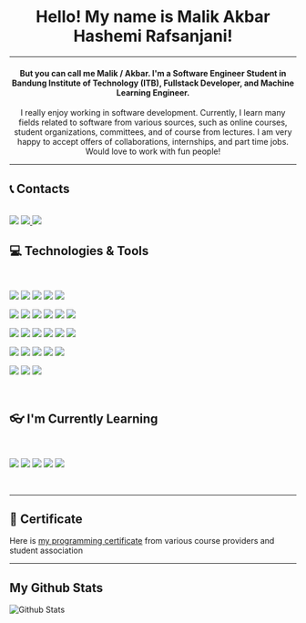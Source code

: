 <h1 align="center">Hello! My name is Malik Akbar Hashemi Rafsanjani!</h1>
<hr>
<h4 align="center">But you can call me Malik / Akbar. I'm a Software Engineer Student in Bandung Institute of Technology (ITB), Fullstack Developer, and Machine Learning Engineer.</h4>
<p align="center">I really enjoy working in software development. Currently, I learn many fields related to software from various sources, such as online courses, student organizations, committees, and of course from lectures. I am very happy to accept offers of collaborations, internships, and part time jobs. Would love to work with fun people!</p>
<hr>

## 📞 Contacts
</br>
<a href="https://www.linkedin.com/in/malik-rafsanjani-424710204/"><img src="https://img.shields.io/badge/-malikrafsanjani-blue?style=flat-square&logo=Linkedin&logoColor=white/"></a>
<a href="https://www.instagram.com/malikakbarrafsan/"><img src="https://img.shields.io/badge/-@malikakbarrafsan-333333?style=flat-square&logo=instagram&logoColor=white/">
<a href="mailto: pro.malikakbar2357@gmail.com"><img src="https://img.shields.io/badge/-pro.malikakbar2357@gmail.com-f6f6f6?style=flat-square&logo=Gmail&logoColor=white/"></a>
<br/>
  
## 💻 Technologies & Tools
</br>
<p>
<img src="https://img.shields.io/badge/-C-333333?style=flat-square&logo=C">
<img src="https://img.shields.io/badge/-C++-333333?style=flat-square&logo=Cplusplus">
<img src="https://img.shields.io/badge/-Python-333333?style=flat-square&logo=Python">
<img src="https://img.shields.io/badge/-Java-333333?style=flat-square&logo=Java">
<img src="https://img.shields.io/badge/-Haskell-333333?style=flat-square&logo=haskell"/>
</p>
<p>
<img src="https://img.shields.io/badge/-HTML5-333333?style=flat-square&logo=html5">
<img src="https://img.shields.io/badge/-CSS3-333333?style=flat-square&logo=css3">
<img src="https://img.shields.io/badge/-Bootstrap5-333333?style=flat-square&logo=bootstrap">
<img src="https://img.shields.io/badge/-Sass-333333?style=flat-square&logo=sass">
<img src="https://img.shields.io/badge/-JavaScript-333333?style=flat-square&logo=javascript">
<img src="https://img.shields.io/badge/-PHP-333333?style=flat-square&logo=php">
</p>
<p>
<img src="https://img.shields.io/badge/-Nodejs-333333?style=flat-square&logo=Node.js">
<img src="https://img.shields.io/badge/-React-333333?style=flat-square&logo=react">
<img src="https://img.shields.io/badge/-Vue.Js-333333?style=flat-square&logo=vue.js">
<img src="https://img.shields.io/badge/-ExpressJS-333333?style=flat-square&logo=express">
<img src="https://img.shields.io/badge/-MySQL-333333?style=flat-square&logo=mysql">
<img src="https://img.shields.io/badge/-Figma-333333?style=flat-square&logo=figma">
</p>
<p>
<img src="https://img.shields.io/badge/-Git-333333?style=flat-square&logo=git">
<img src="https://img.shields.io/badge/-Gitlab-333333?style=flat-square&logo=gitlab">
<img src="https://img.shields.io/badge/-Github-333333?style=flat-square&logo=github">
<img src="https://img.shields.io/badge/-Netlify-333333?style=flat-square&logo=netlify">
<img src="https://img.shields.io/badge/-Heroku-333333?style=flat-square&logo=heroku">
</p>
<p>
<img src="https://img.shields.io/badge/-ROS-333333?style=flat-square&logo=ros">
<img src="https://img.shields.io/badge/-Gazebo-333333?style=flat-square&logo=gazebo">
<img src="https://img.shields.io/badge/-Shell-333333?style=flat-square&logo=gnu+bash">
</p>
<br/>

## 👓 I'm Currently Learning
<br/>
<p>
<img src="https://img.shields.io/badge/-TensorFlow-333333?style=flat-square&logo=tensorflow"/>
<img src="https://img.shields.io/badge/-MongoDB-333333?style=flat-square&logo=mongodb">
<img src="https://img.shields.io/badge/-Angular-333333?style=flat-square&logo=angular&logoColor=red">
<img src="https://img.shields.io/badge/-Adobe%20XD-333333?style=flat-square&logo=adobe%20XD">
<img src="https://img.shields.io/badge/-Prolog-333333?style=flat-square&logo=prolog">
</p>
<br/>
<hr>

## 📜 Certificate
Here is [my programming certificate](Certificate.md) from various course providers and student association 
<hr>

## My Github Stats
![Github Stats](https://github-readme-stats.vercel.app/api?username=malikrafsan&count_private=true&theme=react&show_icons=true&include_all_commits=true)